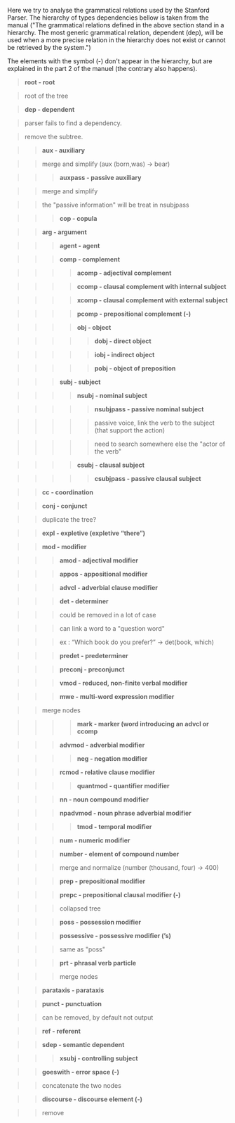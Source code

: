 Here we try to analyse the grammatical relations used by the Stanford Parser. The hierarchy of types dependencies bellow is taken from the manual ("The grammatical relations defined in the above section stand in a hierarchy. The most generic grammatical relation, dependent (dep), will be used when a more precise relation in the hierarchy does not exist or cannot be retrieved by the system.")

The elements with the symbol (-) don't appear in the hierarchy, but are explained in the part 2 of the manuel (the contrary also happens). 

> **root - root**

> root of the tree

> **dep - dependent**

> parser fails to find a dependency.

> remove the subtree.

>> **aux - auxiliary**

>> merge and simplify (aux (born,was) -> bear) 

>>> **auxpass - passive auxiliary**

>> merge and simplify

>> the "passive information" will be treat in nsubjpass

>>> **cop - copula**

>> **arg - argument**

>>> **agent - agent**

>>> **comp - complement**

>>>> **acomp - adjectival complement**

>>>> **ccomp - clausal complement with internal subject**

>>>> **xcomp - clausal complement with external subject**

>>>> **pcomp - prepositional complement (-)**

>>>> **obj - object**

>>>>> **dobj - direct object**

>>>>> **iobj - indirect object**

>>>>> **pobj - object of preposition**

>>> **subj - subject**

>>>> **nsubj - nominal subject**

>>>>> **nsubjpass - passive nominal subject**

>>>>> passive voice, link the verb to the subject (that support the action)

>>>>> need to search somewhere else the "actor of the verb"

>>>> **csubj - clausal subject**

>>>>> **csubjpass - passive clausal subject**

>> **cc - coordination**

>> **conj - conjunct**

>> duplicate the tree?

>> **expl - expletive (expletive “there”)**

>> **mod - modifier**

>>> **amod - adjectival modifier**

>>> **appos - appositional modifier**

>>> **advcl - adverbial clause modifier**

>>> **det - determiner**

>>> could be removed in a lot of case

>>> can link a word to a "question word"

>>> ex : “Which book do you prefer?” -> det(book, which)

>>> **predet - predeterminer**

>>> **preconj - preconjunct**

>>> **vmod - reduced, non-finite verbal modifier**

>>> **mwe - multi-word expression modifier**

>> merge nodes

>>>> **mark - marker (word introducing an advcl or ccomp**

>>> **advmod - adverbial modifier**

>>>> **neg - negation modifier**

>>> **rcmod - relative clause modifier**

>>>> **quantmod - quantifier modifier**

>>> **nn - noun compound modifier**

>>> **npadvmod - noun phrase adverbial modifier**

>>>> **tmod - temporal modifier**

>>> **num - numeric modifier**

>>> **number - element of compound number**

>>> merge and normalize (number (thousand, four) -> 400)

>>> **prep - prepositional modifier**

>>> **prepc - prepositional clausal modifier (-)**

>>> collapsed tree

>>> **poss - possession modifier**

>>> **possessive - possessive modifier (’s)**

>>> same as "poss"

>>> **prt - phrasal verb particle**

>>> merge nodes

>> **parataxis - parataxis**

>> **punct - punctuation**

>> can be removed, by default not output

>> **ref - referent**

>> **sdep - semantic dependent**

>>> **xsubj - controlling subject**

>> **goeswith - error space (-)**

>> concatenate the two nodes

>> **discourse - discourse element (-)**

>> remove









